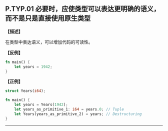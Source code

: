 ## P.TYP.01   必要时，应使类型可以表达更明确的语义，而不是只是直接使用原生类型

**【描述】**

在类型中表达语义，可以增加代码的可读性。

**【反例】**

```rust
fn main() {
    let years = 1942;
}
```

**【正例】**

```rust
struct Years(i64);

fn main() {
    let years = Years(1942);
    let years_as_primitive_1: i64 = years.0; // Tuple
    let Years(years_as_primitive_2) = years; // Destructuring
}
```

---
